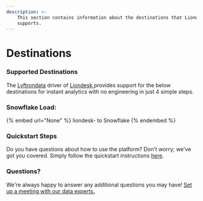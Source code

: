 ```yaml
---
description: >-
    This section contains information about the destinations that Liondesk 
    supports.
---
```


# Destinations

### Supported Destinations

The [Lyftrondata](https://www.lyftrondata.com/) driver of [Liondesk ](None) provides support for the below destinations for instant analytics with no engineering in just 4 simple steps.

### Snowflake Load:

{% embed url="None" %}
liondesk- to Snowflake
{% endembed %}

### Quickstart Steps

Do you have questions about how to use the platform? Don't worry; we've got you covered. Simply follow the quickstart instructions [here](README.md).

### Questions? <a href="#questions" id="questions"></a>

We're always happy to answer any additional questions you may have! [Set up a meeting with our data experts.](https://www.lyftrondata.com/book-a-meeting/)
